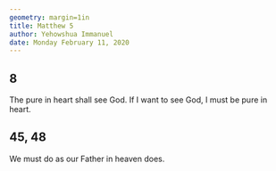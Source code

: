 ```yaml
---
geometry: margin=1in
title: Matthew 5
author: Yehowshua Immanuel
date: Monday February 11, 2020
---
```


## 8
The pure in heart shall see God.
If I want to see God, I must be pure in heart.

## 45, 48
We must do as our Father in heaven does.